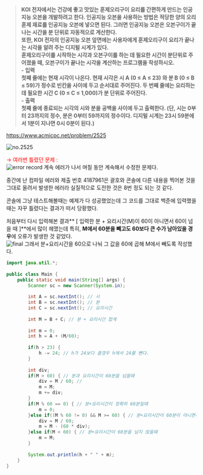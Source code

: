 > **KOI 전자에서는 건강에 좋고 맛있는 훈제오리구이 요리를 간편하게 만드는 인공지능 오븐을 개발하려고 한다. 인공지능 오븐을 사용하는 방법은 적당한 양의 오리 훈제 재료를 인공지능 오븐에 넣으면 된다. 그러면 인공지능 오븐은 오븐구이가 끝나는 시간을 분 단위로 자동적으로 계산한다. <br>또한, KOI 전자의 인공지능 오븐 앞면에는 사용자에게 훈제오리구이 요리가 끝나는 시각을 알려 주는 디지털 시계가 있다. <br>훈제오리구이를 시작하는 시각과 오븐구이를 하는 데 필요한 시간이 분단위로 주어졌을 때, 오븐구이가 끝나는 시각을 계산하는 프로그램을 작성하시오.<br>- 입력<br>첫째 줄에는 현재 시각이 나온다. 현재 시각은 시 A (0 ≤ A ≤ 23) 와 분 B (0 ≤ B ≤ 59)가 정수로 빈칸을 사이에 두고 순서대로 주어진다. 두 번째 줄에는 요리하는 데 필요한 시간 C (0 ≤ C ≤ 1,000)가 분 단위로 주어진다. <br>- 출력<br>첫째 줄에 종료되는 시각의 시와 분을 공백을 사이에 두고 출력한다. (단, 시는 0부터 23까지의 정수, 분은 0부터 59까지의 정수이다. 디지털 시계는 23시 59분에서 1분이 지나면 0시 0분이 된다.)** <br>

https://www.acmicpc.net/problem/2525

![no.2525](https://img1.daumcdn.net/thumb/R1280x0/?scode=mtistory2&fname=https%3A%2F%2Fblog.kakaocdn.net%2Fdn%2FbqBGHM%2FbtryE10eT7O%2F5zPbjGPyKo4FjE9JsXEQv1%2Fimg.png "no.2525")

<span style="color:red">→ 여러번 틀렸던 문제 : <br></span>
![error record](https://img1.daumcdn.net/thumb/R1280x0/?scode=mtistory2&fname=https%3A%2F%2Fblog.kakaocdn.net%2Fdn%2FuUrlP%2Fbtrzc9JH7qn%2FbAf6XkK6bnrkKpakhLoHt0%2Fimg.png "error record")
계속 에러가 나서 며칠 동안 계속해서 수정한 문제다. <br>

중간에 난 컴파일 에러와 제출 번호 4187961은 괄호와 콘솔에 다른 내용을 찍어본 것을 그대로 올려서 발생한 에러라 실질적으로 도전한 것은 8번 정도 되는 것 같다.<br>

콘솔에 그냥 테스트해볼때는 예제가 다 성공했었는데 그 코드를 그대로 백준에 입력했을 때는 자꾸 틀렸다는 결과가 떠서 당황했다. <br>

처음부터 다시 입력해본 결과** [ 입력한 분 + 요리시간(M)이 60이 아니면서 60이 넘을 때 ]**에서 많이 헤맸는데 특히, **M에서 60분을 빼고도 60보다 큰 수가 남아있을 경우**에 오류가 발생한 것 같았다.<br>
![final](https://img1.daumcdn.net/thumb/R1280x0/?scode=mtistory2&fname=https%3A%2F%2Fblog.kakaocdn.net%2Fdn%2F0QJVk%2FbtrzeYNYWbk%2FdM5sSsMBYSQdox7WK1gwKk%2Fimg.png "final")
그래서 분+요리시간을 60으로 나눠 그 값을 60에 곱해 M에서 빼도록 작성했다.<br>
```java
import java.util.*;
 
public class Main {
    public static void main(String[] args) {
        Scanner sc = new Scanner(System.in);
        
        int A = sc.nextInt(); // 시
        int B = sc.nextInt(); // 분
        int C = sc.nextInt(); // 요리시간
        
        int M = B + C; // 분 + 요리시간 합계
        
        int m = 0;
        int h = A + (M/60);
        
        if(h > 23) {
            h -= 24; // h가 24보다 클경우 h에서 24를 뺀다.
        }
 
        int div;
        if(M > 60) { // 분과 요리시간이 60분을 넘을때 
            div = M / 60; // 
            m = M;
            m += div;
        }
        if(M % 60 == 0) { // 분+요리시간이 정확히 60분일때 
            m = 0;
        }else if((M % 60 != 0) && M >= 60) { // 분+요리시간이 60분이 아니면서 분+요리시간이 60분이 넘을때 -> 분+요리시간에서 60을 빼고도 60미만이 남았을 경우가 문제가 됨
            div = M / 60;
            m = M - (60 * div);
        }else if(M < 60) { // 분+요리시간이 60분을 넘지 않을때 
            m = M;
        }
            
        System.out.println(h + " " + m);
    }
}

```
